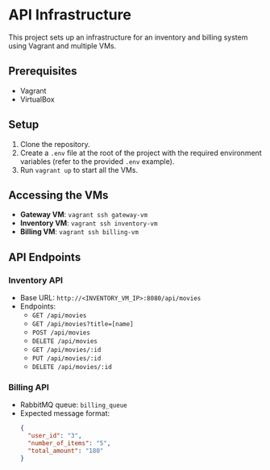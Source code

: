 # API Infrastructure

This project sets up an infrastructure for an inventory and billing system using Vagrant and multiple VMs.

## Prerequisites

- Vagrant
- VirtualBox

## Setup

1. Clone the repository.
2. Create a `.env` file at the root of the project with the required environment variables (refer to the provided `.env` example).
3. Run `vagrant up` to start all the VMs.

## Accessing the VMs

- **Gateway VM**: `vagrant ssh gateway-vm`
- **Inventory VM**: `vagrant ssh inventory-vm`
- **Billing VM**: `vagrant ssh billing-vm`

## API Endpoints

### Inventory API

- Base URL: `http://<INVENTORY_VM_IP>:8080/api/movies`
- Endpoints:
  - `GET /api/movies`
  - `GET /api/movies?title=[name]`
  - `POST /api/movies`
  - `DELETE /api/movies`
  - `GET /api/movies/:id`
  - `PUT /api/movies/:id`
  - `DELETE /api/movies/:id`

### Billing API

- RabbitMQ queue: `billing_queue`
- Expected message format:
  ```json
  {
    "user_id": "3",
    "number_of_items": "5",
    "total_amount": "180"
  }
